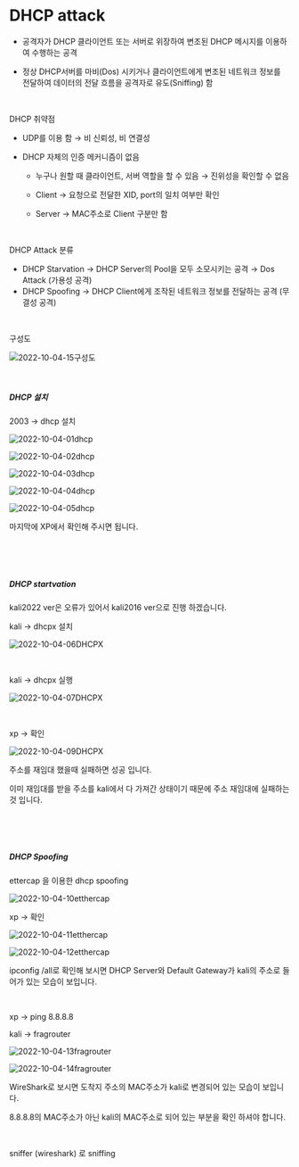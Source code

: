 # DHCP attack

- 공격자가 DHCP 클라이언트 또는 서버로 위장하여 변조된 DHCP 메시지를 이용하여 수행하는 공격 

- 정상 DHCP서버를 마비(Dos) 시키거나 클라이언트에게 변조된 네트워크 정보를 전달하여 데이터의 전달 흐름을 공격자로 유도(Sniffing) 함

<br>

DHCP 취약점 

- UDP를 이용 함 → 비 신뢰성, 비 연결성 

- DHCP 자체의 인증 메커니즘이 없음 

  - 누구나 원할 때 클라이언트, 서버 역할을 할 수 있음 → 진위성을 확인할 수 없음 

  - Client → 요청으로 전달한 XID, port의 일치 여부만 확인 

  - Server → MAC주소로 Client 구분만 함

<br>

 DHCP Attack 분류 

- DHCP Starvation → DHCP Server의 Pool을 모두 소모시키는 공격 → Dos Attack (가용성 공격)
- DHCP Spoofing → DHCP Client에게 조작된 네트워크 정보를 전달하는 공격 (무결성 공격)

<br>

구성도

![2022-10-04-15구성도](../images/2022-10-04-DHCPattack/2022-10-04-15구성도.jpg)

<br>

##### DHCP 설치

2003 -> dhcp 설치

![2022-10-04-01dhcp](../images/2022-10-04-DHCPattack/2022-10-04-01dhcp.jpg)

![2022-10-04-02dhcp](../images/2022-10-04-DHCPattack/2022-10-04-02dhcp.jpg)

![2022-10-04-03dhcp](../images/2022-10-04-DHCPattack/2022-10-04-03dhcp.jpg)

![2022-10-04-04dhcp](../images/2022-10-04-DHCPattack/2022-10-04-04dhcp.jpg)

![2022-10-04-05dhcp](../images/2022-10-04-DHCPattack/2022-10-04-05dhcp.jpg)

마지막에 XP에서 확인해 주시면 됩니다.

<br>

<br>

<br>

##### DHCP startvation

kali2022 ver은 오류가 있어서 kali2016 ver으로 진행 하겠습니다.

kali -> dhcpx 설치

![2022-10-04-06DHCPX](../images/2022-10-04-DHCPattack/2022-10-04-06DHCPX.jpg)

<br>

kali -> dhcpx 실행

![2022-10-04-07DHCPX](../images/2022-10-04-DHCPattack/2022-10-04-07DHCPX.jpg)

<br>

xp -> 확인

![2022-10-04-09DHCPX](../images/2022-10-04-DHCPattack/2022-10-04-09DHCPX.jpg)

주소를 재임대 했을때 실패하면 성공 입니다.

이미 재임대를 받을 주소를 kali에서 다 가져간 상태이기 때문에 주소 재임대에 실패하는 것 입니다.

<br>

<br>

<br>

##### DHCP Spoofing 

ettercap 을 이용한 dhcp spoofing

![2022-10-04-10etthercap](../images/2022-10-04-DHCPattack/2022-10-04-10etthercap.jpg)

xp -> 확인

![2022-10-04-11etthercap](../images/2022-10-04-DHCPattack/2022-10-04-11etthercap.jpg)

![2022-10-04-12etthercap](../images/2022-10-04-DHCPattack/2022-10-04-12etthercap.jpg)

ipconfig /all로 확인해 보시면 DHCP Server와 Default Gateway가 kali의 주소로 들어가 있는 모습이 보입니다.

<br>

xp -> ping 8.8.8.8

kali -> fragrouter

![2022-10-04-13fragrouter](../images/2022-10-04-DHCPattack/2022-10-04-13fragrouter.jpg)

![2022-10-04-14fragrouter](../images/2022-10-04-DHCPattack/2022-10-04-14fragrouter.jpg)

WireShark로 보시면 도착지 주소의 MAC주소가 kali로 변경되어 있는 모습이 보입니다. 

8.8.8.8의 MAC주소가 아닌 kali의 MAC주소로 되어 있는 부분을 확인 하셔야 합니다.

<br>

sniffer (wireshark) 로 sniffing  

